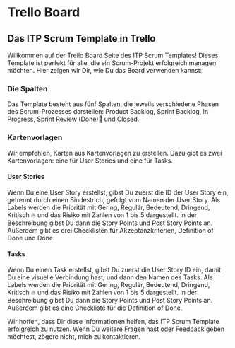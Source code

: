 # Trello Board

## Das ITP Scrum Template in Trello

Willkommen auf der Trello Board Seite des ITP Scrum Templates! Dieses Template ist perfekt für alle, die ein Scrum-Projekt erfolgreich managen möchten. Hier zeigen wir Dir, wie Du das Board verwenden kannst:

### Die Spalten

Das Template besteht aus fünf Spalten, die jeweils verschiedene Phasen des Scrum-Prozesses darstellen: Product Backlog, Sprint Backlog, In Progress, Sprint Review (Done)🙌 und Closed.

### Kartenvorlagen

Wir empfehlen, Karten aus Kartenvorlagen zu erstellen. Dazu gibt es zwei Kartenvorlagen: eine für User Stories und eine für Tasks.

#### User Stories

Wenn Du eine User Story erstellst, gibst Du zuerst die ID der User Story ein, getrennt durch einen Bindestrich, gefolgt vom Namen der User Story. Als Labels werden die Priorität mit Gering, Regulär, Bedeutend, Dringend, Kritisch 🔥 und das Risiko mit Zahlen von 1 bis 5 dargestellt. In der Beschreibung gibst Du dann die Story Points und Post Story Points an. Außerdem gibt es drei Checklisten für Akzeptanzkriterien, Definition of Done und Done.

#### Tasks

Wenn Du einen Task erstellst, gibst Du zuerst die User Story ID ein, damit Du eine visuelle Verbindung hast, und dann den Namen des Tasks. Als Labels werden die Priorität mit Gering, Regulär, Bedeutend, Dringend, Kritisch 🔥 und das Risiko mit Zahlen von 1 bis 5 dargestellt. In der Beschreibung gibst Du dann die Story Points und Post Story Points an. Außerdem gibt es eine Checkliste für die Definition of Done.

Wir hoffen, dass Dir diese Informationen helfen, das ITP Scrum Template erfolgreich zu nutzen. Wenn Du weitere Fragen hast oder Feedback geben möchtest, zögere nicht, mich zu kontaktieren.

